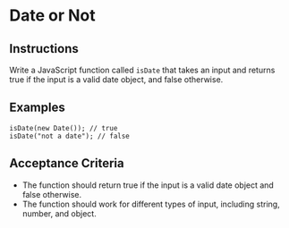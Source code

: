 # Date or Not

## Instructions

Write a JavaScript function called `isDate` that takes an input and returns true if the input is a valid date object, and false otherwise.

## Examples

```
isDate(new Date()); // true
isDate("not a date"); // false
```

## Acceptance Criteria

- The function should return true if the input is a valid date object and false otherwise.
- The function should work for different types of input, including string, number, and object.

